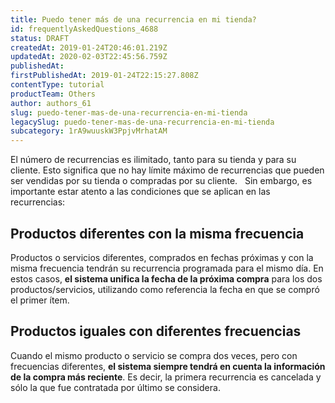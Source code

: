 ```yaml
---
title: Puedo tener más de una recurrencia en mi tienda?
id: frequentlyAskedQuestions_4688
status: DRAFT
createdAt: 2019-01-24T20:46:01.219Z
updatedAt: 2020-02-03T22:45:56.759Z
publishedAt: 
firstPublishedAt: 2019-01-24T22:15:27.808Z
contentType: tutorial
productTeam: Others
author: authors_61
slug: puedo-tener-mas-de-una-recurrencia-en-mi-tienda
legacySlug: puedo-tener-mas-de-una-recurrencia-en-mi-tienda
subcategory: 1rA9wuuskW3PpjvMrhatAM
---
```


El número de recurrencias es ilimitado, tanto para su tienda y para su cliente. Esto significa que no hay límite máximo de recurrencias que pueden ser vendidas por su tienda o compradas por su cliente.
 
Sin embargo, es importante estar atento a las condiciones que se aplican en las recurrencias:
 
## Productos diferentes con la misma frecuencia
Productos o servicios diferentes, comprados en fechas próximas y con la misma frecuencia tendrán su recurrencia programada para el mismo día. En estos casos, __el sistema unifica la fecha de la próxima compra__ para los dos productos/servicios, utilizando como referencia la fecha en que se compró el primer ítem.
 
## Productos iguales con diferentes frecuencias
Cuando el mismo producto o servicio se compra dos veces, pero con frecuencias diferentes, __el sistema siempre tendrá en cuenta la información de la compra más reciente__. Es decir, la primera recurrencia es cancelada y sólo la que fue contratada por último se considera.
